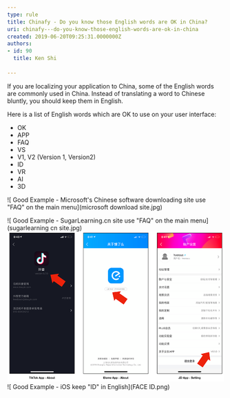 ```yaml
---
type: rule
title: Chinafy - Do you know those English words are OK in China?
uri: chinafy---do-you-know-those-english-words-are-ok-in-china
created: 2019-06-20T09:25:31.0000000Z
authors:
- id: 90
  title: Ken Shi

---
```


If you are localizing your application to China, some of the English words are commonly used in China. Instead of translating a word to Chinese bluntly, you should keep them in English.
 
Here is a list of English words which are OK to use on your user interface:

- OK
- APP
- FAQ
- VS
- V1, V2 (Version 1, Version2)
- ID
- VR
- AI
- 3D

![ Good Example - Microsoft's Chinese software downloading site use "FAQ" on the main menu](microsoft download site.jpg)


![ Good Example - SugarLearning.cn site use "FAQ" on the main menu](sugarlearning cn site.jpg)
![ Good Example - Apps keep "V" or "Version" in English](versionok.png)
![ Good Example - iOS keep "ID" in English](FACE ID.png)
